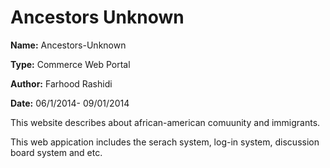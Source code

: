 Ancestors Unknown
=================
__Name:__ Ancestors-Unknown

__Type:__ Commerce Web Portal

__Author:__ Farhood Rashidi

__Date:__ 06/1/2014- 09/01/2014

This website describes about african-american comuunity and immigrants.

This web appication includes the serach system, log-in system, discussion board system and etc.
	
